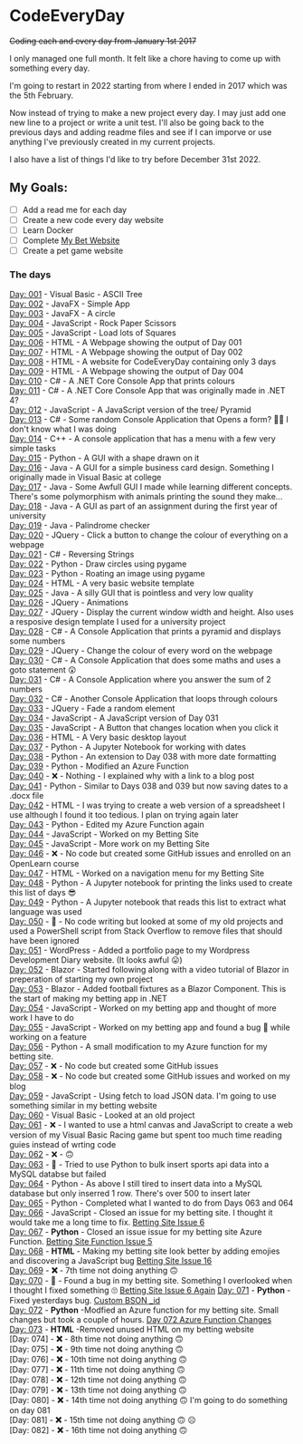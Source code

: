 # CodeEveryDay
~~Coding each and every day from January 1st 2017~~

I only managed one full month. It felt like a chore having to come up with something every day.

I'm going to restart in 2022 starting from where I ended in 2017 which was the 5th February.

Now instead of trying to make a new project every day. I may just add one new line to a project or write a unit test.
I'll also be going back to the previous days and adding readme files and see if I can imporve or use anything I've previously created in my current projects.

I also have a list of things I'd like to try before December 31st 2022.

## My Goals:
- [ ] Add a read me for each day
- [ ] Create a new code every day website
- [ ] Learn Docker
- [ ] Complete [My Bet Website](https://github.com/jamiestorey/BroccoliBet.NodeApp/)
- [ ] Create a pet game website

### The days
[Day: 001](https://github.com/jamiestorey/CodeEveryDay/tree/master/001) - Visual Basic - ASCII Tree  
[Day: 002](https://github.com/jamiestorey/CodeEveryDay/tree/master/002) - JavaFX - Simple App  
[Day: 003](https://github.com/jamiestorey/CodeEveryDay/tree/master/003) - JavaFX - A circle  
[Day: 004](https://github.com/jamiestorey/CodeEveryDay/tree/master/004) - JavaScript - Rock Paper Scissors  
[Day: 005](https://github.com/jamiestorey/CodeEveryDay/tree/master/005) - JavaScript - Load lots of Squares  
[Day: 006](https://github.com/jamiestorey/CodeEveryDay/tree/master/006) - HTML - A Webpage showing the output of Day 001  
[Day: 007](https://github.com/jamiestorey/CodeEveryDay/tree/master/007) - HTML - A Webpage showing the output of Day 002  
[Day: 008](https://github.com/jamiestorey/CodeEveryDay/tree/master/008) - HTML - A website for CodeEveryDay containing only 3 days  
[Day: 009](https://github.com/jamiestorey/CodeEveryDay/tree/master/009) - HTML - A Webpage showing the output of Day 004   
[Day: 010](https://github.com/jamiestorey/CodeEveryDay/tree/master/010) - C# - A .NET Core Console App that prints colours  
[Day: 011](https://github.com/jamiestorey/CodeEveryDay/tree/master/011) - C# - A .NET Core Console App that was originally made in .NET 4?  
[Day: 012](https://github.com/jamiestorey/CodeEveryDay/tree/master/012) - JavaScript - A JavaScript version of the tree/ Pyramid  
[Day: 013](https://github.com/jamiestorey/CodeEveryDay/tree/master/013) - C# - Some random Console Application that Opens a form? 🤷‍♀️ I don't know what I was doing  
[Day: 014](https://github.com/jamiestorey/CodeEveryDay/tree/master/014) - C++ - A console application that has a menu with a few very simple tasks  
[Day: 015](https://github.com/jamiestorey/CodeEveryDay/tree/master/015) - Python - A GUI with a shape drawn on it  
[Day: 016](https://github.com/jamiestorey/CodeEveryDay/tree/master/016) - Java - A GUI for a simple business card design. Something I originally made in Visual Basic at college  
[Day: 017](https://github.com/jamiestorey/CodeEveryDay/tree/master/017) - Java - Some Awfull GUI I made while learning different concepts. There's some polymorphism with animals printing the sound they make...   
[Day: 018](https://github.com/jamiestorey/CodeEveryDay/tree/master/018) - Java - A GUI as part of an assignment during the first year of university  
[Day: 019](https://github.com/jamiestorey/CodeEveryDay/tree/master/019) - Java - Palindrome checker  
[Day: 020](https://github.com/jamiestorey/CodeEveryDay/tree/master/020) - JQuery - Click a button to change the colour of everything on a webpage  
[Day: 021](https://github.com/jamiestorey/CodeEveryDay/tree/master/021) - C# - Reversing Strings  
[Day: 022](https://github.com/jamiestorey/CodeEveryDay/tree/master/022) - Python - Draw circles using pygame  
[Day: 023](https://github.com/jamiestorey/CodeEveryDay/tree/master/023) - Python - Roating an image using pygame  
[Day: 024](https://github.com/jamiestorey/CodeEveryDay/tree/master/024) - HTML - A very basic website template  
[Day: 025](https://github.com/jamiestorey/CodeEveryDay/tree/master/025) - Java - A silly GUI that is pointless and very low quality  
[Day: 026](https://github.com/jamiestorey/CodeEveryDay/tree/master/026) - JQuery - Animations  
[Day: 027](https://github.com/jamiestorey/CodeEveryDay/tree/master/027) - JQuery - Display the current window width and height. Also uses a resposive design template I used for a university project  
[Day: 028](https://github.com/jamiestorey/CodeEveryDay/tree/master/028) - C# - A Console Application that prints a pyramid and displays some numbers  
[Day: 029](https://github.com/jamiestorey/CodeEveryDay/tree/master/029) - JQuery - Change the colour of every word on the webpage  
[Day: 030](https://github.com/jamiestorey/CodeEveryDay/tree/master/030) - C# - A Console Application that does some maths and uses a goto statement 😲  
[Day: 031](https://github.com/jamiestorey/CodeEveryDay/tree/master/031) - C# - A Console Application where you answer the sum of 2 numbers  
[Day: 032](https://github.com/jamiestorey/CodeEveryDay/tree/master/032) - C# - Another Console Application that loops through colours  
[Day: 033](https://github.com/jamiestorey/CodeEveryDay/tree/master/033) - JQuery - Fade a random element  
[Day: 034](https://github.com/jamiestorey/CodeEveryDay/tree/master/034) - JavaScript - A JavaScript version of Day 031  
[Day: 035](https://github.com/jamiestorey/CodeEveryDay/tree/master/035) - JavaScript - A Button that changes location when you click it  
[Day: 036](https://github.com/jamiestorey/CodeEveryDay/tree/master/036) - HTML - A Very basic desktop layout  
[Day: 037](https://github.com/jamiestorey/CodeEveryDay/tree/master/037) - Python - A Jupyter Notebook for working with dates  
[Day: 038](https://github.com/jamiestorey/CodeEveryDay/tree/master/038) - Python - An extension to Day 038 with more date formatting  
[Day: 039](https://github.com/jamiestorey/CodeEveryDay/tree/master/039) - Python - Modified an Azure Function  
[Day: 040](https://github.com/jamiestorey/CodeEveryDay/tree/master/040) - ❌ - Nothing - I explained why with a link to a blog post  
[Day: 041](https://github.com/jamiestorey/CodeEveryDay/tree/master/041) - Python - Similar to Days 038 and 039 but now saving dates to a .docx file  
[Day: 042](https://github.com/jamiestorey/CodeEveryDay/tree/master/042) - HTML - I was trying to create a web version of a spreadsheet I use although I found it too tedious. I plan on trying again later  
[Day: 043](https://github.com/jamiestorey/CodeEveryDay/tree/master/043) - Python - Edited my Azure Function again  
[Day: 044](https://github.com/jamiestorey/CodeEveryDay/tree/master/044) - JavaScript - Worked on my Betting Site  
[Day: 045](https://github.com/jamiestorey/CodeEveryDay/tree/master/045) - JavaScript - More work on my Betting Site  
[Day: 046](https://github.com/jamiestorey/CodeEveryDay/tree/master/046) - ❌ - No code but created some GitHub issues and enrolled on an OpenLearn course  
[Day: 047](https://github.com/jamiestorey/CodeEveryDay/tree/master/047) - HTML - Worked on a navigation menu for my Betting Site  
[Day: 048](https://github.com/jamiestorey/CodeEveryDay/tree/master/048) - Python - A Jupyter notebook for printing the links used to create this list of days 😎  
[Day: 049](https://github.com/jamiestorey/CodeEveryDay/tree/master/049) - Python - A Jupyter notebook that reads this list to extract what language was used  
[Day: 050](https://github.com/jamiestorey/CodeEveryDay/tree/master/050) - 📂 - No code writing but looked at some of my old projects and used a PowerShell script from Stack Overflow to remove files that should have been ignored  
[Day: 051](https://github.com/jamiestorey/CodeEveryDay/tree/master/051) - WordPress - Added a portfolio page to my Wordpress Development Diary website. (It looks awful 😛)  
[Day: 052](https://github.com/jamiestorey/CodeEveryDay/tree/master/052) - Blazor - Started following along with a video tutorial of Blazor in preperation of starting my own project  
[Day: 053](https://github.com/jamiestorey/CodeEveryDay/tree/master/053) - Blazor - Added football fixtures as a Blazor Component. This is the start of making my betting app in .NET  
[Day: 054](https://github.com/jamiestorey/CodeEveryDay/tree/master/054) - JavaScript - Worked on my betting app and thought of more work I have to do  
[Day: 055](https://github.com/jamiestorey/CodeEveryDay/tree/master/055) - JavaScript - Worked on my betting app and found a bug 🐛 while working on a feature  
[Day: 056](https://github.com/jamiestorey/CodeEveryDay/tree/master/056) - Python - A small modification to my Azure function for my betting site.    
[Day: 057](https://github.com/jamiestorey/CodeEveryDay/tree/master/057) - ❌ - No code but created some GitHub issues  
[Day: 058](https://github.com/jamiestorey/CodeEveryDay/tree/master/058) - ❌ - No code but created some GitHub issues and worked on my blog  
[Day: 059](https://github.com/jamiestorey/CodeEveryDay/tree/master/059) - JavaScript - Using fetch to load JSON data. I'm going to use something similar in my betting website  
[Day: 060](https://github.com/jamiestorey/CodeEveryDay/tree/master/060) - Visual Basic - Looked at an old project  
[Day: 061](https://github.com/jamiestorey/CodeEveryDay/tree/master/061) - ❌ - I wanted to use a html canvas and JavaScript to create a web version of my Visual Basic Racing game but spent too much time reading guies instead of wrting code  
[Day: 062](https://github.com/jamiestorey/CodeEveryDay/tree/master/062) - ❌ - 🙃  
[Day: 063](https://github.com/jamiestorey/CodeEveryDay/tree/master/063) - 😤 - Tried to use Python to bulk insert sports api data into a MySQL databse but failed  
[Day: 064](https://github.com/jamiestorey/CodeEveryDay/tree/master/064) - Python - As above I still tired to insert data into a MySQL database but only inserred 1 row. There's over 500 to insert later    
[Day: 065](https://github.com/jamiestorey/CodeEveryDay/tree/master/065) - Python - Completed what I wanted to do from Days 063 and 064  
[Day: 066](https://github.com/jamiestorey/CodeEveryDay/tree/master/066) - JavaScript - Closed an issue for my betting site. I thought it would take me a long time to fix. [Betting Site Issue 6](https://github.com/jamiestorey/BroccoliBet.NodeApp/issues/6)  
[Day: 067](https://github.com/jamiestorey/CodeEveryDay/tree/master/067) - **Python** - Closed an issue issue for my betting site Azure Function. [Betting Site Function Issue 5](https://github.com/jamiestorey/BroccoliBet.Functions.Azure.DailyAPI/issues/5)  
[Day: 068](https://github.com/jamiestorey/CodeEveryDay/tree/master/068) - **HTML** - Making my betting site look better by adding emojies and discovering a JavaScript bug [Betting Site Issue 16](https://github.com/jamiestorey/BroccoliBet.NodeApp/issues/16)  
[Day: 069](https://github.com/jamiestorey/CodeEveryDay/tree/master/069) - **❌** - 7th time not doing anything 🙃  
[Day: 070](https://github.com/jamiestorey/CodeEveryDay/tree/master/070) - **🐛** - Found a bug in my betting site. Something I overlooked when I thought I fixed something 🙄 [Betting Site Issue 6 Again](https://github.com/jamiestorey/BroccoliBet.NodeApp/issues/6#issuecomment-1065646118)
[Day: 071](https://github.com/jamiestorey/CodeEveryDay/tree/master/071) - **Python** -Fixed yesterdays bug. [Custom BSON _id](https://github.com/jamiestorey/BroccoliBet.Functions.Azure.DailyAPI/commit/56d6f7f0c044e5eec2a19b06c7f37936ce8cd431)  
[Day: 072](https://github.com/jamiestorey/CodeEveryDay/tree/master/071) - **Python** -Modfied an Azure function for my betting site. Small changes but took a couple of hours. [Day 072 Azure Function Changes](https://github.com/jamiestorey/BroccoliBet.Functions.Azure.DailyAPI/commit/db37c9b56ae7a77a725bb32482eec100089f1c65)  
[Day: 073](https://github.com/jamiestorey/CodeEveryDay/tree/master/073) - **HTML** -Removed unused HTML on my betting website  
[Day: 074] - **❌** - 8th time not doing anything 🙃  
[Day: 075] - **❌** - 9th time not doing anything 🙃  
[Day: 076] - **❌** - 10th time not doing anything 🙃  
[Day: 077] - **❌** - 11th time not doing anything 🙃  
[Day: 078] - **❌** - 12th time not doing anything 🙃  
[Day: 079] - **❌** - 13th time not doing anything 🙃  
[Day: 080] - **❌** - 14th time not doing anything 🙃 I'm going to do something on day 081  
[Day: 081] - **❌** - 15th time not doing anything 🙃 ☹  
[Day: 082] - **❌** - 16th time not doing anything 🙃  
